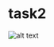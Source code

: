 # task2
<!-- # day2
Q) Tell me how to remove dev branch locally and remotely .
locally : git branch -d dev
remotely : git push origin : dev 
________________________________________________
Q)Tell me how to list tags.
git tag --list 
_______________________________________________
Q)Tell me how to delete tag locally and remotely.
locally : git tag -d tag_name
remotely: git push origin --delete tag_name
_______________________________________________
#image : -->
![alt text](https://img.freepik.com/free-photo/tulips-bouquet-pink-background-with-copyspace_24972-271.jpg)
